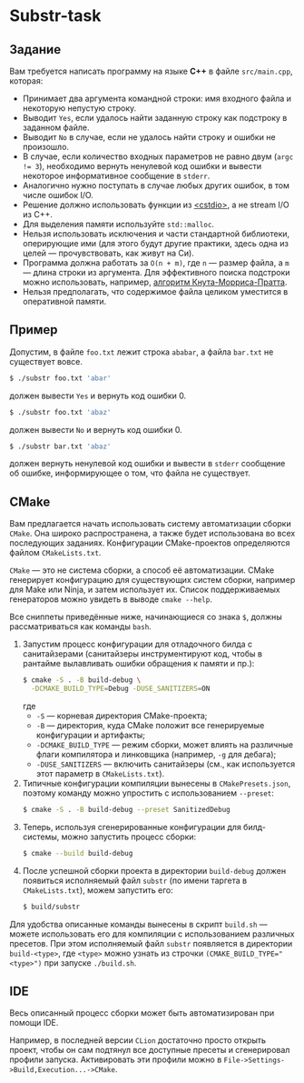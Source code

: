 # Substr-task

## Задание

Вам требуется написать программу на языке **C++** в файле `src/main.cpp`, которая:
- Принимает два аргумента командной строки: имя входного файла и некоторую непустую строку.
- Выводит `Yes`, если удалось найти заданную строку как подстроку в заданном файле.
- Выводит `No` в случае, если не удалось найти строку и ошибки не произошло.
- В случае, если количество входных параметров не равно двум (`argc != 3`), необходимо вернуть ненулевой код ошибки и вывести некоторое информативное сообщение в `stderr`.
- Аналогично нужно поступать в случае любых других ошибок, в том числе ошибок I/O.
- Решение должно использовать функции из [\<cstdio\>](https://en.cppreference.com/w/cpp/io/c), а не stream I/O из C++.
- Для выделения памяти используйте `std::malloc`.
- Нельзя использовать исключения и части стандартной библиотеки, оперирующие ими (для этого будут другие практики, здесь одна из целей &mdash; прочувствовать, как живут на Си).
- Программа должна работать за `O(n + m)`, где `n` &mdash; размер файла, а `m` &mdash; длина строки из аргумента. Для эффективного поиска подстроки можно использовать, например, [алгоритм Кнута-Морриса-Пратта](https://en.wikipedia.org/wiki/Knuth–Morris–Pratt_algorithm).
- Нельзя предполагать, что содержимое файла целиком уместится в оперативной памяти.


## Пример

Допустим, в файле `foo.txt` лежит строка `ababar`, а файла `bar.txt` не существует вовсе.
```bash
$ ./substr foo.txt 'abar'
```
должен вывести `Yes` и вернуть код ошибки 0.

```bash
$ ./substr foo.txt 'abaz'
```
должен вывести `No` и вернуть код ошибки 0.

```bash
$ ./substr bar.txt 'abaz'
```
должен вернуть ненулевой код ошибки и вывести в `stderr` сообщение об ошибке, информирующее о том, что файла не существует.

## CMake

Вам предлагается начать использовать систему автоматизации сборки `CMake`. Она широко распространена, а также будет использована во всех последующих заданиях. Конфигурации CMake-проектов определяются файлом `CMakeLists.txt`.

`CMake` &mdash; это не система сборки, а способ её автоматизации. CMake генерирует конфигурацию для существующих систем сборки, например для Make или Ninja, и затем использует их. Список поддерживаемых генераторов можно увидеть в выводе `cmake --help`.

Все сниппеты приведённые ниже, начинающиеся со знака `$`, должны рассматриваться как команды `bash`.

1. Запустим процесс конфигурации для отладочного билда с санитайзерами (санитайзеры инструментируют код, чтобы в рантайме вылавливать ошибки обращения к памяти и пр.):
    ```bash
    $ cmake -S . -B build-debug \
      -DCMAKE_BUILD_TYPE=Debug -DUSE_SANITIZERS=ON
    ```
    где
    - `-S` &mdash; корневая директория CMake-проекта;
    - `-B` &mdash; директория, куда CMake положит все генерируемые конфигурации и артифакты;
    - `-DCMAKE_BUILD_TYPE` &mdash; режим сборки, может влиять на различные флаги компилятора и линковщика (например, `-g` для дебага);
    - `-DUSE_SANITIZERS` &mdash; включить санитайзеры (см., как используется этот параметр в `CMakeLists.txt`).
2. Типичные конфигурации компиляции вынесены в `CMakePresets.json`, поэтому команду можно упростить с использованием `--preset`:
    ```bash
    $ cmake -S . -B build-debug --preset SanitizedDebug
    ```
3. Теперь, используя сгенерированные конфигурации для билд-системы, можно запустить процесс сборки:
    ```bash
    $ cmake --build build-debug
    ```
4. После успешной сборки проекта в директории `build-debug` должен появиться исполняемый файл `substr` (по имени таргета в `CMakeLists.txt`), можем запустить его:
    ```bash
    $ build/substr
    ```

Для удобства описанные команды вынесены в скрипт `build.sh` &mdash; можете использовать его для компиляции с использованием различных пресетов. При этом исполняемый файл `substr` появляется в директории `build-<type>`, где `<type>` можно узнать из строчки  `(CMAKE_BUILD_TYPE="<type>")` при запуске `./build.sh`.

## IDE

Весь описанный процесс сборки может быть автоматизирован при помощи IDE.

Например, в последней версии `CLion` достаточно просто открыть проект, чтобы он сам подтянул все доступные пресеты и сгенерировал профили запуска. Активировать эти профили можно в `File->Settings->Build,Execution...->CMake`.
